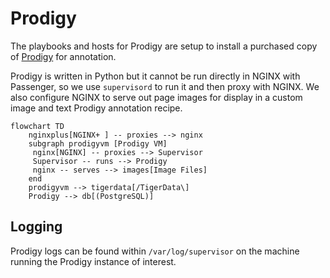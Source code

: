 # Prodigy

The playbooks and hosts for Prodigy are setup to install a purchased copy of
[Prodigy](https://prodi.gy/) for annotation.

Prodigy is written in Python but it cannot be run directly in NGINX with Passenger,
so we use `supervisord` to run it and then proxy with NGINX. We also configure
NGINX to serve out page images for display in a custom image and text Prodigy
annotation recipe.

```mermaid
flowchart TD
    nginxplus[NGINX+ ] -- proxies --> nginx
    subgraph prodigyvm [Prodigy VM]
     nginx[NGINX] -- proxies --> Supervisor
     Supervisor -- runs --> Prodigy
     nginx -- serves --> images[Image Files]
    end
    prodigyvm --> tigerdata[/TigerData\]
    Prodigy --> db[(PostgreSQL)]
```

## Logging
Prodigy logs can be found within `/var/log/supervisor` on the machine running the Prodigy instance of interest.
